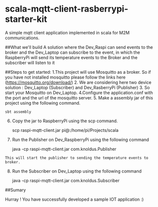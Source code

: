 # scala-mqtt-client-rasberrypi-starter-kit
A simple mqtt client application implemented in scala for M2M communications.

##What we'll build 
A solution where the Dev_Raspi can send events to the broker and the Dev_Laptop can subscribe to the event, in which the RaspberryPi will send its temperature events to the Broker and the subscriber will listen to it

##Steps to get started:
  1.This project will use Mosquitto as a broker. So if you have not installed mosquitto please follow the links here  (https://mosquitto.org/download/)
  2. We are considering here two device solution : Dev_Laptop (Subscriber) and Dev_RasberryPi (Publisher)
  3. So start your Mosquitto on Dev_Laptop.
  4.Configure the application.conf with the port and the url of the mosquitto server. 
  5. Make a assembly jar of this project using the following command.

    sbt assembly
  
  6. Copy the jar to RaspberryPi using the scp command.

      scp raspi-mqtt-client.jar pi@<pi-ip-address>:/home/pi/Projects/scala
  
  7. Run the Publisher on Dev_RaspberryPi using the following command
  
      java -cp raspi-mqtt-client.jar com.knoldus.Publisher

    This will start the publisher to sending the temperature events to broker. 
  
  8. Run the Subscriber on Dev_Laptop using the following command
  
      java -cp raspi-mqtt-client.jar com.knoldus.Subscriber

##Sumary 

Hurray ! You have successfully developed a sample IOT application :)
